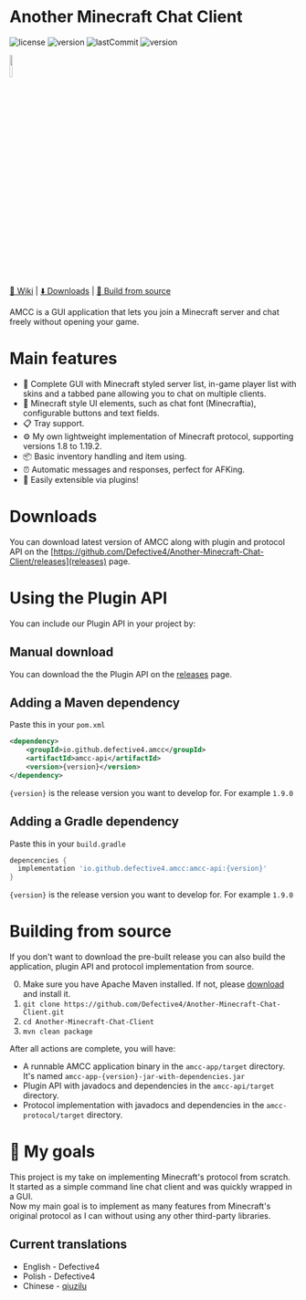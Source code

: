 # Another Minecraft Chat Client
![license](https://img.shields.io/github/license/Defective4/Minecraft-Chat-Client)
![version](https://img.shields.io/github/v/release/Defective4/Minecraft-Chat-Client)
![lastCommit](https://img.shields.io/github/last-commit/Defective4/Minecraft-Chat-Client)
![version](https://img.shields.io/badge/latest_mc_version-1.19.2-success)  

<img width=10% src="https://raw.githubusercontent.com/Defective4/Another-Minecraft-Chat-Client/master/logo.png"/>  

[:book: Wiki](https://github.com/Defective4/Another-Minecraft-Chat-Client/wiki) | [:arrow_down: Downloads](https://github.com/Defective4/Another-Minecraft-Chat-Client/releases) | [:hammer: Build from source](https://github.com/defective4/another-Minecraft-Chat-Client/#building-from-source)

AMCC is a GUI application that lets you join a Minecraft server and chat freely without opening your game.

# Main features
* 📖 Complete GUI with Minecraft styled server list, in-game player list with skins and a tabbed pane allowing you to chat on multiple clients.
* 🎨 Minecraft style UI elements, such as chat font (Minecraftia), configurable buttons and text fields.
* 📋 Tray support.
* ⚙️ My own lightweight implementation of Minecraft protocol, supporting versions 1.8 to 1.19.2.
* 📦 Basic inventory handling and item using.
* ⏰ Automatic messages and responses, perfect for AFKing.
* :electric_plug: Easily extensible via plugins!

# Downloads
You can download latest version of AMCC along with plugin and protocol API on the [https://github.com/Defective4/Another-Minecraft-Chat-Client/releases](releases) page.

# Using the Plugin API
You can include our Plugin API in your project by:

## Manual download
You can download the the Plugin API on the [releases](https://github.com/Defective4/Another-Minecraft-Chat-Client/releases) page.

## Adding a Maven dependency
Paste this in your `pom.xml`
```xml
<dependency>
    <groupId>io.github.defective4.amcc</groupId>
    <artifactId>amcc-api</artifactId>
    <version>{version}</version>
</dependency>
```
`{version}` is the release version you want to develop for. For example `1.9.0`

## Adding a Gradle dependency
Paste this in your `build.gradle`
```gradle
depencencies {
  implementation 'io.github.defective4.amcc:amcc-api:{version}'
}
```
`{version}` is the release version you want to develop for. For example `1.9.0`

# Building from source
If you don't want to download the pre-built release you can also build the application, plugin API and protocol implementation from source.

0. Make sure you have Apache Maven installed. If not, please [download](https://maven.apache.org/download.cgi) and install it.
1. `git clone https://github.com/Defective4/Another-Minecraft-Chat-Client.git`
2. `cd Another-Minecraft-Chat-Client`
3. `mvn clean package`

After all actions are complete, you will have:
* A runnable AMCC application binary in the `amcc-app/target` directory.  
  It's named `amcc-app-{version}-jar-with-dependencies.jar`
* Plugin API with javadocs and dependencies in the `amcc-api/target` directory.
* Protocol implementation with javadocs and dependencies in the `amcc-protocol/target` directory.

# 📙 My goals
This project is my take on implementing Minecraft's protocol from scratch.<br>
It started as a simple command line chat client and was quickly wrapped in a GUI.<br>
Now my main goal is to implement as many features from Minecraft's original protocol as I can
without using any other third-party libraries.

## Current translations
  * English - Defective4
  * Polish - Defective4
  * Chinese - [qiuzilu](https://github.com/qiuzilu)
